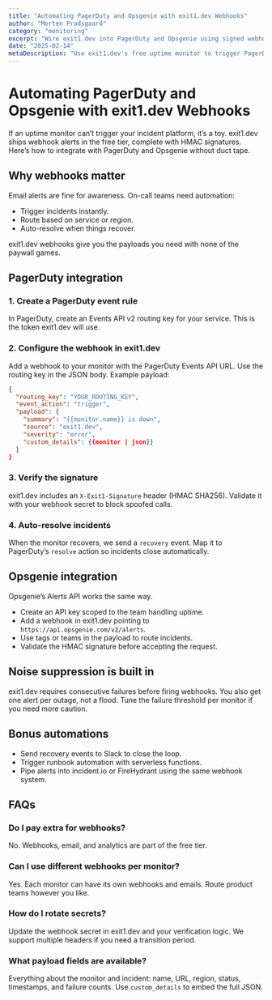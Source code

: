 ```yaml
---
title: "Automating PagerDuty and Opsgenie with exit1.dev Webhooks"
author: "Morten Pradsgaard"
category: "monitoring"
excerpt: "Wire exit1.dev into PagerDuty and Opsgenie using signed webhooks. Free uptime monitoring, serious on-call automation."
date: "2025-02-14"
metaDescription: "Use exit1.dev's free uptime monitor to trigger PagerDuty and Opsgenie workflows. Learn how to configure signed webhooks, suppress noise, and automate incident response."
---
```


# Automating PagerDuty and Opsgenie with exit1.dev Webhooks

If an uptime monitor can’t trigger your incident platform, it’s a toy. exit1.dev ships webhook alerts in the free tier, complete with HMAC signatures. Here’s how to integrate with PagerDuty and Opsgenie without duct tape.

## Why webhooks matter

Email alerts are fine for awareness. On-call teams need automation:

- Trigger incidents instantly.
- Route based on service or region.
- Auto-resolve when things recover.

exit1.dev webhooks give you the payloads you need with none of the paywall games.

## PagerDuty integration

### 1. Create a PagerDuty event rule

In PagerDuty, create an Events API v2 routing key for your service. This is the token exit1.dev will use.

### 2. Configure the webhook in exit1.dev

Add a webhook to your monitor with the PagerDuty Events API URL. Use the routing key in the JSON body. Example payload:

```json
{
  "routing_key": "YOUR_ROUTING_KEY",
  "event_action": "trigger",
  "payload": {
    "summary": "{{monitor.name}} is down",
    "source": "exit1.dev",
    "severity": "error",
    "custom_details": {{monitor | json}}
  }
}
```

### 3. Verify the signature

exit1.dev includes an `X-Exit1-Signature` header (HMAC SHA256). Validate it with your webhook secret to block spoofed calls.

### 4. Auto-resolve incidents

When the monitor recovers, we send a `recovery` event. Map it to PagerDuty’s `resolve` action so incidents close automatically.

## Opsgenie integration

Opsgenie’s Alerts API works the same way.

- Create an API key scoped to the team handling uptime.
- Add a webhook in exit1.dev pointing to `https://api.opsgenie.com/v2/alerts`.
- Use tags or teams in the payload to route incidents.
- Validate the HMAC signature before accepting the request.

## Noise suppression is built in

exit1.dev requires consecutive failures before firing webhooks. You also get one alert per outage, not a flood. Tune the failure threshold per monitor if you need more caution.

## Bonus automations

- Send recovery events to Slack to close the loop.
- Trigger runbook automation with serverless functions.
- Pipe alerts into incident.io or FireHydrant using the same webhook system.

## FAQs

### Do I pay extra for webhooks?

No. Webhooks, email, and analytics are part of the free tier.

### Can I use different webhooks per monitor?

Yes. Each monitor can have its own webhooks and emails. Route product teams however you like.

### How do I rotate secrets?

Update the webhook secret in exit1.dev and your verification logic. We support multiple headers if you need a transition period.

### What payload fields are available?

Everything about the monitor and incident: name, URL, region, status, timestamps, and failure counts. Use `custom_details` to embed the full JSON.

